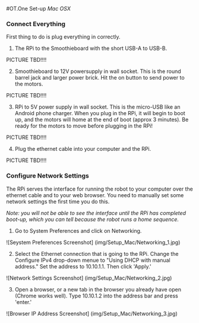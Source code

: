 #OT.One Set-up _Mac OSX_

### Connect Everything

First thing to do is plug everything in correctly. 

1. The RPi to the Smoothieboard with the short USB-A to USB-B.

PICTURE TBD!!!!

2. Smoothieboard to 12V powersupply in wall socket. This is the round barrel jack and larger power brick.  Hit the on button to send power to the motors.

PICTURE TBD!!!!

3. RPi to 5V power supply in wall socket. This is the micro-USB like an Android phone charger. When you plug in the RPi, it will begin to boot up, and the motors will home at the end of boot (approx 3 minutes). Be ready for the motors to move before plugging in the RPi!

PICTURE TBD!!!!

4. Plug the ethernet cable into your computer and the RPi. 

PICTURE TBD!!!!

### Configure Network Settings

The RPi serves the interface for running the robot to your computer over the ethernet cable and to your web browser. You need to manually set some network settings the first time you do this.

*Note: you will not be able to see the interface until the RPi has completed boot-up, which you can tell because the robot runs a home sequence.*

1. Go to System Preferences and click on Networking. 

![Seystem Preferences Screenshot] (img/Setup_Mac/Networking_1.jpg)

2. Select the Ethernet connection that is going to the RPi. Change the Configure IPv4 drop-down menue to "Using DHCP with manual address." Set the address to 10.10.1.1. Then click 'Apply.' 

![Network Settings Screenshot] (img/Setup_Mac/Networking_2.jpg)

3. Open a browser, or a new tab in the browser you already have open (Chrome works well). Type 10.10.1.2 into the address bar and press 'enter.' 

![Browser IP Address Screenshot] (img/Setup_Mac/Networking_3.jpg)



 






